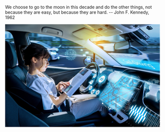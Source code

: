 We choose to go to the moon in this decade and do the other things, not because they are easy, but because they are hard. 
-- John F. Kennedy, 1962

![Driving Car][driving]

[driving]: images/selfdriving_web.jpg "Self driving car"
